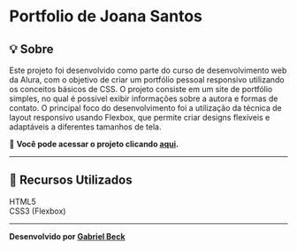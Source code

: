 # Portfolio de Joana Santos

## 💡 Sobre

Este projeto foi desenvolvido como parte do curso de desenvolvimento web da Alura, com o objetivo de criar um portfólio pessoal responsivo utilizando os conceitos básicos de CSS. O projeto consiste em um site de portfólio simples, no qual é possível exibir informações sobre a autora e formas de contato. O principal foco do desenvolvimento foi a utilização da técnica de layout responsivo usando Flexbox, que permite criar designs flexíveis e adaptáveis a diferentes tamanhos de tela.

🔗 **Você pode acessar o projeto clicando [aqui](https://portfolio-joana-santos-plum.vercel.app/).**

---

## 🚀 Recursos Utilizados
HTML5<br>
CSS3 (Flexbox)

---

**Desenvolvido por [Gabriel Beck](https://github.com/gabriel-beck)**  
